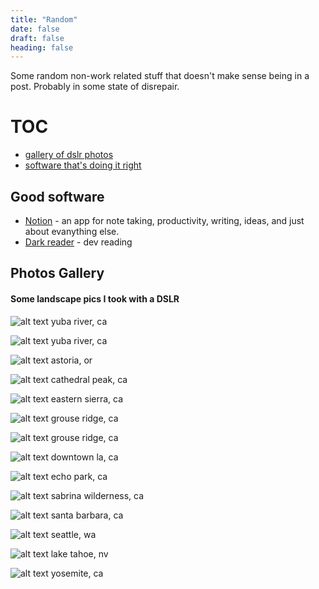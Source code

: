 ```yaml
---
title: "Random"
date: false
draft: false
heading: false
---
```



Some random non-work related stuff that doesn't make sense being in a post. Probably in some state of disrepair.


# TOC
* [gallery of dslr photos](#photos-gallery)
* [software that's doing it right](#good-software)


## Good software
* [Notion](https://notion.so) - an app for note taking, productivity, writing, ideas, and just about evanything else.
* [Dark reader](https://darkreader.org/) - dev reading 



## Photos Gallery
#### Some landscape pics I took with a DSLR

![alt text](/lowres_yuba.jpg)
yuba river, ca

![alt text](/lowres_yuba2.jpg)
yuba river, ca

![alt text](/lowres_astoria.jpg)
astoria, or

![alt text](/lowres_cathedral.jpg)
cathedral peak, ca

![alt text](/lowres_creek.jpg)
eastern sierra, ca

![alt text](/lowres_grouse.jpg)
grouse ridge, ca

![alt text](/lowres_grouse2.jpg)
grouse ridge, ca

![alt text](/lowres_la.jpg)
downtown la, ca

![alt text](/lowres_la2.jpg)
echo park, ca

![alt text](/lowres_sabrina.jpg)
sabrina wilderness, ca

![alt text](/lowres_santa_barbara.jpg)
santa barbara, ca

![alt text](/lowres_seattle.jpg)
seattle, wa

![alt text](/lowres_tahoe.jpg)
lake tahoe, nv

![alt text](/lowres_yosemite.jpg)
yosemite, ca

